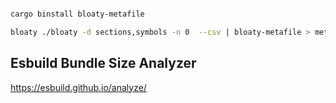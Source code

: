 ```bash

cargo binstall bloaty-metafile

bloaty ./bloaty -d sections,symbols -n 0  --csv | bloaty-metafile > meta.json

```

## Esbuild Bundle Size Analyzer

https://esbuild.github.io/analyze/